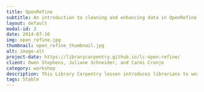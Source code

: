 ```yaml
---
title: OpenRefine
subtitle: An introduction to cleaning and enhancing data in OpenRefine
layout: default
modal-id: 3
date: 2014-07-16
img: open_refine.jpg
thumbnail: open_refine_thumbnail.jpg
alt: image-alt
project-date: https://librarycarpentry.github.io/lc-open-refine/
client: Owen Stephens, Juliane Schneider, and Carmi Cronje
category: workshop
description: This Library Carpentry lesson introduces librarians to working with data in OpenRefine. At the conclusion of the lesson you will&#58; understand what the OpenRefine software does; use the OpenRefine software to work with and clean up data files.
tags: Stable
---
```

